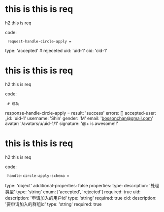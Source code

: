 # this is this is req

h2 this is req

code:

     request-handle-circle-apply =
  type: 'accepted' # rejeceted
  uid: 'uid-1'
  cid: 'cid-1'


# this is this is req

h2 this is req

code:

     # 成功
response-handle-circle-apply =
  result: 'success'
  errors: []
  accepted-user:
    _id: 'uid-1'
    username: 'Shin'
    gender: 'M'
    email: 'bossonchan@gmail.com'
    avatar: '/avatars/u/uid-1/1'
    signature: '@+ is awesome!!'


# this is this is req

h2 this is req

code:

     handle-circle-apply-schema =
  type: 'object'
  additional-properties: false
  properties:
    type:
      description: '处理类型'
      type: 'string'
      enum: ['accepted', 'rejected']
      required: true
    uid:
      description: '申请加入的用户id'
      type: 'string'
      required: true
    cid:
      description: '要申请加入的群组id'
      type: 'string'
      required: true


